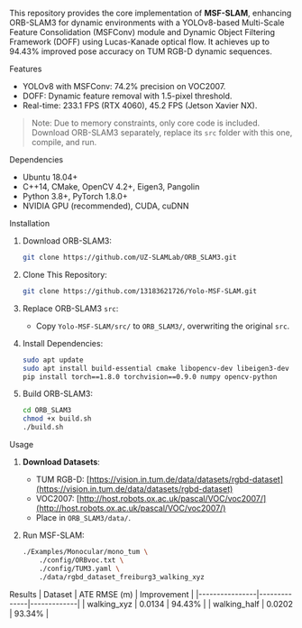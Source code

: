 This repository provides the core implementation of **MSF-SLAM**, enhancing ORB-SLAM3 for dynamic environments with a YOLOv8-based Multi-Scale Feature Consolidation (MSFConv) module and Dynamic Object Filtering Framework (DOFF) using Lucas-Kanade optical flow. It achieves up to 94.43% improved pose accuracy on TUM RGB-D dynamic sequences.

Features
- YOLOv8 with MSFConv: 74.2% precision on VOC2007.
- DOFF: Dynamic feature removal with 1.5-pixel threshold.
- Real-time: 233.1 FPS (RTX 4060), 45.2 FPS (Jetson Xavier NX).



> Note: Due to memory constraints, only core code is included. Download ORB-SLAM3 separately, replace its `src` folder with this one, compile, and run.

 Dependencies
- Ubuntu 18.04+
- C++14, CMake, OpenCV 4.2+, Eigen3, Pangolin
- Python 3.8+, PyTorch 1.8.0+
- NVIDIA GPU (recommended), CUDA, cuDNN

Installation
1. Download ORB-SLAM3:
   ```bash
   git clone https://github.com/UZ-SLAMLab/ORB_SLAM3.git
   ```

2. Clone This Repository:
   ```bash
   git clone https://github.com/13183621726/Yolo-MSF-SLAM.git
   ```

3. Replace ORB-SLAM3 `src`:
   - Copy `Yolo-MSF-SLAM/src/` to `ORB_SLAM3/`, overwriting the original `src`.

4. Install Dependencies:
   ```bash
   sudo apt update
   sudo apt install build-essential cmake libopencv-dev libeigen3-dev libpangolin-dev python3-pip
   pip install torch==1.8.0 torchvision==0.9.0 numpy opencv-python
   ```

5. Build ORB-SLAM3:
   ```bash
   cd ORB_SLAM3
   chmod +x build.sh
   ./build.sh
   ```
 Usage
1. **Download Datasets**:
   - TUM RGB-D: [https://vision.in.tum.de/data/datasets/rgbd-dataset](https://vision.in.tum.de/data/datasets/rgbd-dataset)
   - VOC2007: [http://host.robots.ox.ac.uk/pascal/VOC/voc2007/](http://host.robots.ox.ac.uk/pascal/VOC/voc2007/)
   - Place in `ORB_SLAM3/data/`.

2. Run MSF-SLAM:
   ```bash
   ./Examples/Monocular/mono_tum \
       ./config/ORBvoc.txt \
       ./config/TUM3.yaml \
       ./data/rgbd_dataset_freiburg3_walking_xyz
   ```

 Results
| Dataset        | ATE RMSE (m) | Improvement |
|----------------|--------------|-------------|
| walking_xyz    | 0.0134       | 94.43%      |
| walking_half   | 0.0202       | 93.34%      |

